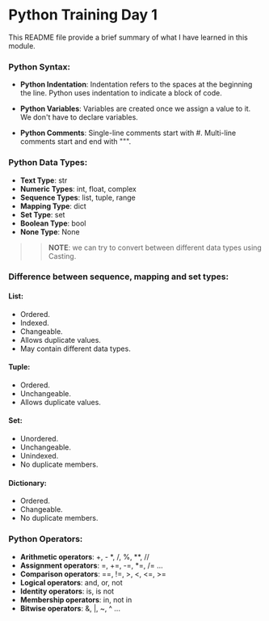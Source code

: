 # Python Training Day 1

This README file provide a brief summary of what I have learned in this module.


### Python Syntax:

- **Python Indentation**:
Indentation refers to the spaces at the beginning the line.
Python uses indentation to indicate a block of code.

- **Python Variables**:
Variables are created once we assign a value to it.
We don't have to declare variables.

- **Python Comments**:
Single-line comments start with #. 
Multi-line comments start and end with """.

### Python Data Types:

- **Text Type**: str
- **Numeric Types**: int, float, complex
- **Sequence Types**: list, tuple, range
- **Mapping Type**:	dict
- **Set Type**:	set
- **Boolean Type**:	bool
- **None Type**: None

>> **NOTE**: we can try to convert between different data types using Casting. 


### Difference between sequence, mapping and set types:

#### List:
- Ordered.
- Indexed.
- Changeable.
- Allows duplicate values.
- May contain different data types.

#### Tuple:
- Ordered.
- Unchangeable.
- Allows duplicate values.

#### Set:
- Unordered.
- Unchangeable.
- Unindexed.
- No duplicate members.

#### Dictionary:
- Ordered.
- Changeable.
- No duplicate members.


### Python Operators: 

- **Arithmetic operators**: +, - *, /, %, **, //
- **Assignment operators**: =, +=, -=, *=, /= ...
- **Comparison operators**: ==, !=, >, <, <=, >= 
- **Logical operators**: and, or, not
- **Identity operators**: is, is not 
- **Membership operators**: in, not in
- **Bitwise operators**: &, |, ~, ^ ...